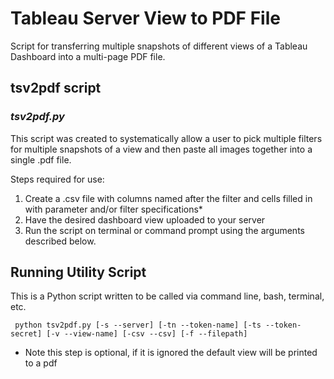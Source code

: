 # Tableau Server View to PDF File

Script for transferring multiple snapshots of different views of a Tableau Dashboard into a multi-page PDF file.

## tsv2pdf script

### *tsv2pdf.py*

This script was created to systematically allow a user to pick multiple filters for multiple snapshots of a view and then paste all images together into a single .pdf file.

Steps required for use:

1.	Create a .csv file with columns named after the filter and cells filled in with parameter and/or filter specifications*
2.  Have the desired dashboard view uploaded to your server
2.	Run the script on terminal or command prompt using the arguments described below.

## Running Utility Script

This is a Python script written to be called via command line, bash, terminal, etc. 

     python tsv2pdf.py [-s --server] [-tn --token-name] [-ts --token-secret] [-v --view-name] [-csv --csv] [-f --filepath]

* Note this step is optional, if it is ignored the default view will be printed to a pdf
